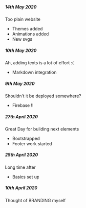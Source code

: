 ##### 14th May 2020
Too plain website
- Themes added
- Animations added
- New svgs

##### 10th May 2020
Ah, adding texts is a lot of effort :(
- Markdown integration

##### 9th May 2020
Shouldn't it be deployed somewhere?
- Firebase !!

##### 27th April 2020
Great Day for building next elements
- Bootstrapped
- Footer work started

##### 25th April 2020
Long time after 
- Basics set up

##### 10th April 2020
Thought of BRANDING myself
